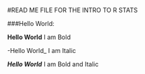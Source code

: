 #READ ME FILE FOR THE INTRO TO R STATS

###Hello World:

**Hello World** I am Bold

-Hello World_ I am Italic

_**Hello World**_ I am Bold and Italic
